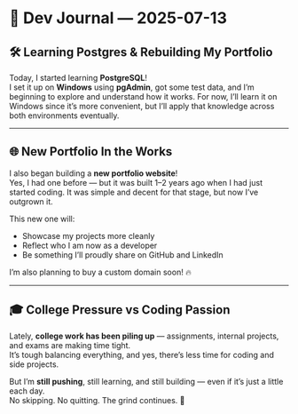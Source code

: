 # 📝 Dev Journal — 2025-07-13

## 🛠️ Learning Postgres & Rebuilding My Portfolio

Today, I started learning **PostgreSQL**!  
I set it up on **Windows** using **pgAdmin**, got some test data, and I’m beginning to explore and understand how it works. For now, I’ll learn it on Windows since it’s more convenient, but I’ll apply that knowledge across both environments eventually.

---

## 🌐 New Portfolio In the Works

I also began building a **new portfolio website**!  
Yes, I had one before — but it was built 1–2 years ago when I had just started coding. It was simple and decent for that stage, but now I’ve outgrown it.

This new one will:

- Showcase my projects more cleanly
- Reflect who I am now as a developer
- Be something I’ll proudly share on GitHub and LinkedIn

I’m also planning to buy a custom domain soon! 🔥

---

## 🎓 College Pressure vs Coding Passion

Lately, **college work has been piling up** — assignments, internal projects, and exams are making time tight.  
It’s tough balancing everything, and yes, there’s less time for coding and side projects.

But I’m **still pushing**, still learning, and still building — even if it’s just a little each day.  
No skipping. No quitting. The grind continues. 💪
